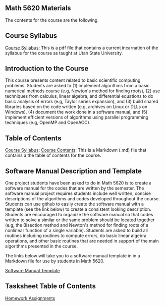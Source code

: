 ## Math 5620 Materials

The contents for the course are the following.

## Course Syllabus

[Course Syllabus](https://www.github.com/jvkoebbe/math5620/syllabus/syllabus):
This is a pdf file that contains a current incarnation of the syllabus for the
course as taught at Utah State University.

## Introduction to the Course

This course presents content related to basic scientific computing problems.
Students are asked to (1) implement algorithms from a basic numerical methods
course (e.g, Newton's method for finding roots), (2) use techniques from
calculus, linear algebra, and differential equations to do basic analysis of
errors (e.g, Taylor series expansion), and (3) build shared libraries based on
the code written (e.g, archives on Linux or DLLs on Windows), (4) document the
work done in a software manual, and (5) implement efficient versions of
algorithms using parallel programming techniques (e.g, OpenMP and OpenACC).

## Table of Contents

[Course Syllabus](https://jvkoebbe.github.io/math5620/README):
[Course Contents](https://jvkoebbe.github.io/math5620/README): This is a
Markdown (.md) file that contains a the table of contents for the course.

## Software Manual Description and Template

One project students have been asked to do in Math 5620 is to create a software
manual for the codes that are written by the semester. The software manual
project requires students include well written, concise descriptions of the
algorithms and codes developed throughout the course. Students can use github to
easily create the software manual with a template (see the link below) to create
a consistent looking description. Students are encouraged to organize the
software manual so that codes written to solve a similar or the same problem
should be located together (e.g, the Bisection method and Newton's method for
finding roots of a nonlinear function of a single variable). Students are asked
to build all routines including routines to compute errors, do basic linear
algebra operations, and other basic routines that are needed in support of the
main algorithms presented in the course.

The links below will take you to a software manual template in in a Markdown
file for use by students in Math 5620.

[Software Manual Template](https://jvkoebbe.github.io/math4610/softwareManual/softwareManualTemplate)

## Tasksheet Table of Contents

[Homework Assignments](https://jvkoebbe.github.io/math5620/tasksheets/md/toc_tasksheets)
